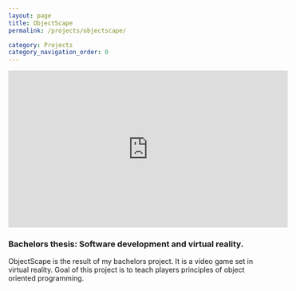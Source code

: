 ```yaml
---
layout: page
title: ObjectScape
permalink: /projects/objectscape/

category: Projects
category_navigation_order: 0
---
```


<iframe width="560" height="315" src="https://www.youtube.com/embed/4LUH25ks2QY?rel=0" frameborder="0" allow="autoplay; encrypted-media" allowfullscreen> </iframe>

### Bachelors thesis: Software development and virtual reality. ###
ObjectScape is the result of my bachelors project. It is a video game set in virtual reality. 
Goal of this project is to teach players principles of object oriented programming.
